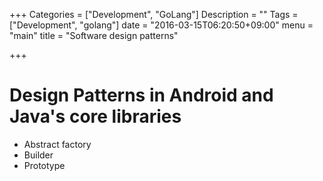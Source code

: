 +++
Categories = ["Development", "GoLang"]
Description = ""
Tags = ["Development", "golang"]
date = "2016-03-15T06:20:50+09:00"
menu = "main"
title = "Software design patterns"

+++
# Design Patterns in Android and Java's core libraries

- Abstract factory
- Builder
- Prototype
